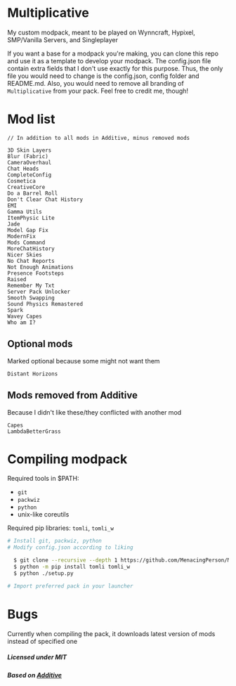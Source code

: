 # Multiplicative

My custom modpack, meant to be played on Wynncraft, Hypixel, SMP/Vanilla Servers, and Singleplayer

If you want a base for a modpack you're making, you can clone this repo
and use it as a template to develop your modpack. The config.json file contain
extra fields that I don't use exactly for this purpose. Thus, the only file you
would need to change is the config.json, config folder and README.md. Also, you
would need to remove all branding of `Multiplicative` from your pack.
Feel free to credit me, though!

# Mod list

```
// In addition to all mods in Additive, minus removed mods

3D Skin Layers
Blur (Fabric)
CameraOverhaul
Chat Heads
CompleteConfig
Cosmetica
CreativeCore
Do a Barrel Roll
Don't Clear Chat History
EMI
Gamma Utils
ItemPhysic Lite
Jade
Model Gap Fix
ModernFix
Mods Command
MoreChatHistory
Nicer Skies
No Chat Reports
Not Enough Animations
Presence Footsteps
Raised
Remember My Txt
Server Pack Unlocker
Smooth Swapping
Sound Physics Remastered
Spark
Wavey Capes
Who am I?
```

## Optional mods

Marked optional because some might not want them

```
Distant Horizons
```

## Mods removed from Additive

Because I didn't like these/they conflicted with another mod

```
Capes
LambdaBetterGrass
```

# Compiling modpack

Required tools in $PATH:
- `git`
- `packwiz`
- `python`
- unix-like coreutils

Required pip libraries: `tomli`, `tomli_w`

```bash
# Install git, packwiz, python
# Modify config.json according to liking

  $ git clone --recursive --depth 1 https://github.com/MenacingPerson/Multiplicative.git
  $ python -m pip install tomli tomli_w
  $ python ./setup.py

# Import preferred pack in your launcher
```

# Bugs
Currently when compiling the pack, it downloads latest version of mods instead of specified one

##### Licensed under MIT

##### Based on [Additive](https://github.com/intergrav/Additive)
